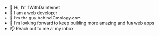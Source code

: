 - 👋 Hi, I’m 1WithDaInternet
- 👀 I am a web developer
- 🌱 I’m the guy behind Gmology.com
- 💞️ I’m looking forward to keep building more amazing and fun web apps
- 📫 Reach out to me at my inbox

<!---
OneWithTheInternet/OneWithTheInternet is a ✨ special ✨ repository because its `README.md` (this file) appears on your GitHub profile.
You can click the Preview link to take a look at your changes.
--->
